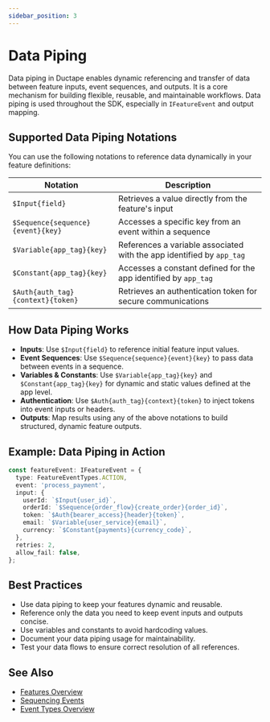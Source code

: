 ```yaml
---
sidebar_position: 3
---
```


# Data Piping

Data piping in Ductape enables dynamic referencing and transfer of data between feature inputs, event sequences, and outputs. It is a core mechanism for building flexible, reusable, and maintainable workflows. Data piping is used throughout the SDK, especially in `IFeatureEvent` and output mapping.

## Supported Data Piping Notations

You can use the following notations to reference data dynamically in your feature definitions:

| Notation                           | Description                                                              |
|------------------------------------|--------------------------------------------------------------------------|
| `$Input{field}`                    | Retrieves a value directly from the feature's input                      |
| `$Sequence{sequence}{event}{key}`  | Accesses a specific key from an event within a sequence                  |
| `$Variable{app_tag}{key}`          | References a variable associated with the app identified by `app_tag`    |
| `$Constant{app_tag}{key}`          | Accesses a constant defined for the app identified by `app_tag`          |
| `$Auth{auth_tag}{context}{token}`  | Retrieves an authentication token for secure communications              |

## How Data Piping Works

- **Inputs**: Use `$Input{field}` to reference initial feature input values.
- **Event Sequences**: Use `$Sequence{sequence}{event}{key}` to pass data between events in a sequence.
- **Variables & Constants**: Use `$Variable{app_tag}{key}` and `$Constant{app_tag}{key}` for dynamic and static values defined at the app level.
- **Authentication**: Use `$Auth{auth_tag}{context}{token}` to inject tokens into event inputs or headers.
- **Outputs**: Map results using any of the above notations to build structured, dynamic feature outputs.

## Example: Data Piping in Action

```typescript
const featureEvent: IFeatureEvent = {
  type: FeatureEventTypes.ACTION,
  event: 'process_payment',
  input: {
    userId: `$Input{user_id}`,
    orderId: `$Sequence{order_flow}{create_order}{order_id}`,
    token: `$Auth{bearer_access}{header}{token}`,
    email: `$Variable{user_service}{email}`,
    currency: `$Constant{payments}{currency_code}`,
  },
  retries: 2,
  allow_fail: false,
};
```

## Best Practices
- Use data piping to keep your features dynamic and reusable.
- Reference only the data you need to keep event inputs and outputs concise.
- Use variables and constants to avoid hardcoding values.
- Document your data piping usage for maintainability.
- Test your data flows to ensure correct resolution of all references.

## See Also
- [Features Overview](../../getting-started.md)
- [Sequencing Events](./event-sequences.md)
- [Event Types Overview](/category/event-types/)
